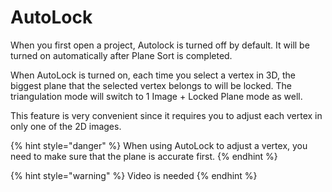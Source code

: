 # AutoLock

When you first open a project, Autolock is turned off by default. It will be turned on automatically after Plane Sort is completed.

When AutoLock is turned on, each time you select a vertex in 3D, the biggest plane that the selected vertex belongs to will be locked. The triangulation mode will switch to 1 Image + Locked Plane mode as well.

This feature is very convenient since it requires you to adjust each vertex in only one of the 2D images.

{% hint style="danger" %}
When using AutoLock to adjust a vertex, you need to make sure that the plane is accurate first.
{% endhint %}

{% hint style="warning" %}
Video is needed
{% endhint %}

